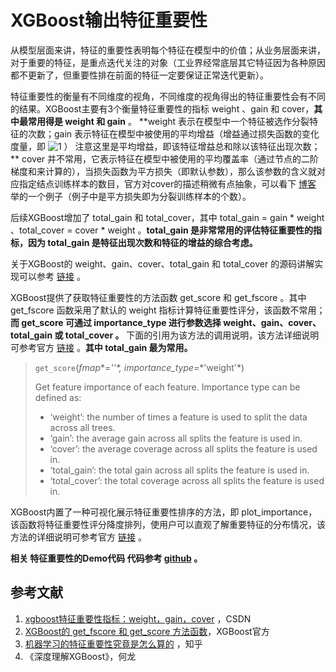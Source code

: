 # XGBoost输出特征重要性

从模型层面来讲，特征的重要性表明每个特征在模型中的价值；从业务层面来讲，对于重要的特征，是重点迭代关注的对象（工业界经常底层其它特征因为各种原因都不更新了，但重要性排在前面的特征一定要保证正常迭代更新）。

特征重要性的衡量有不同维度的视角，不同维度的视角得出的特征重要性会有不同的结果。XGBoost主要有3个衡量特征重要性的指标 weight 、gain 和 cover，**其中最常用得是 weight 和 gain** 。
**weight 表示在模型中一个特征被选作分裂特征的次数；gain 表示特征在模型中被使用的平均增益（增益通过损失函数的变化度量，即 
![1](https://latex.codecogs.com/svg.latex?Gain%20=%20\frac{1}{2}%20[%20\frac{G_L^2}{H_L+\lambda}%20+%20\frac{G_R^2}{H_R%20+%20\lambda}%20-%20\frac{(G_L%20+%20G_R)^2}{H_L%20+%20H_R%20+%20\lambda}%20]%20-%20\gamma) ）
注意这里是平均增益，即该特征增益总和除以该特征出现次数；
** cover 并不常用，它表示特征在模型中被使用的平均覆盖率（通过节点的二阶梯度和来计算的），当损失函数为平方损失（即默认参数），那么该参数的含义就对应指定结点训练样本的数目，官方对cover的描述稍微有点抽象，可以看下 [博客](https://blog.csdn.net/sujinhehehe/article/details/84201415#commentBox) 举的一个例子（例子中是平方损失即为分裂训练样本的个数）。

后续XGBoost增加了 total_gain 和 total_cover，其中 total_gain = gain * weight 、total\_cover = cover * weight 。**total_gain 是非常常用的评估特征重要性的指标，因为 total_gain 是特征出现次数和特征的增益的综合考虑。**

关于XGBoost的 weight、gain、cover、total_gain 和 total_cover 的源码讲解实现可以参考 [链接](https://zhuanlan.zhihu.com/p/64759172) 。



XGBoost提供了获取特征重要性的方法函数 get_score 和 get_fscore 。其中 get_fscore 函数采用了默认的 weight 指标计算特征重要性评分，该函数不常用；**而 get_score 可通过 importance_type 进行参数选择 weight、gain、cover、total_gain 或 total_cover 。** 下面的引用为该方法的调用说明，该方法详细说明可参考官方 [链接](https://xgboost.readthedocs.io/en/latest/python/python_api.html#xgboost.Booster.get_score) 。**其中 total_gain 最为常用。**

> `get_score`(*fmap**=**''*, *importance_type**=**'weight'*)
>
> Get feature importance of each feature. Importance type can be defined as:
>
> - ‘weight’: the number of times a feature is used to split the data across all trees.
> - ‘gain’: the average gain across all splits the feature is used in.
> - ‘cover’: the average coverage across all splits the feature is used in.
> - ‘total_gain’: the total gain across all splits the feature is used in.
> - ‘total_cover’: the total coverage across all splits the feature is used in.



XGBoost内置了一种可视化展示特征重要性排序的方法，即 plot_importance，该函数将特征重要性评分降度排列，使用户可以直观了解重要特征的分布情况，该方法的详细说明可参考官方 [链接](https://xgboost.readthedocs.io/en/latest/python/python_api.html#xgboost.plot_importance) 。



**相关 特征重要性的Demo代码 代码参考 [github](https://github.com/calxu/xgboost_learning/tree/main/feature_importance) 。**



## 参考文献

1. [xgboost特征重要性指标：weight，gain，cover](https://blog.csdn.net/sujinhehehe/article/details/84201415#commentBox) ，CSDN
2. [XGBoost的 get_fscore 和 get_score 方法函数](https://xgboost.readthedocs.io/en/latest/python/python_api.html#xgboost.Booster.get_fscore)，XGBoost官方
3. [机器学习的特征重要性究竟是怎么算的](https://zhuanlan.zhihu.com/p/64759172) ，知乎
4. 《深度理解XGBoost》，何龙


